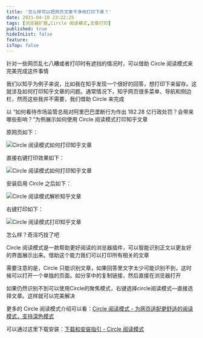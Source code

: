 ```yaml
---
title: '怎么样可以把网页文章干净地打印下来？'
date: 2021-04-10 23:22:25
tags: [浏览器扩展,Circle 阅读模式,文章打印]
published: true
hideInList: false
feature: 
isTop: false
---
```

针对一些网页乱七八糟或者打印时有遮挡的情况时，可以借助 Circle 阅读模式来完美完成这件事情

我们以知乎为例子来说，比如我在知乎发现一个很好的回答，想打印下来留存。这就涉及如何打印知乎文章的问题。通常情况下，知乎网页很多菜单、导航和侧边栏，然而这些我并不需要，我们借助 Circle 来完成

以 “如何看待市场监管总局对阿里巴巴垄断行为作出 182.28 亿行政处罚？会带来哪些影响？”为例展示如何使用 Circle 阅读模式打印知乎文章

原网页如下：

![Circle 阅读模式如何打印知乎文章](https://ranhe.xyz/post-images/1618068826994.png)

直接右键打印效果如下：

![Circle 阅读模式如何打印知乎文章](https://ranhe.xyz/post-images/1618068835801.png)

安装启用 Circle 之后如下：

![Circle 阅读模式解析知乎文章](https://ranhe.xyz/post-images/1618068847977.png)

右键打印如下：

![Circle 阅读模式打印知乎文章](https://ranhe.xyz/post-images/1618068855510.png)

怎么样？奇淫巧技了吧

Circle 阅读模式是一款帮助更好阅读的浏览器插件，可以智能识别正文以更友好的界面展示出来。借助这个能力我们可以打印所有相关的文章

需要注意的是，Circle 只能识别文章，如果回答里文字太少可能识别不到，这时候可以打开一个单独的页面。如分享中的复制链接，然后直接在浏览器打开

如果仍然识别不到可以使用Circle的聚焦模式，右键选择circle阅读模式—直接选择文章。这样就可以完美解决

更多的 Circle 阅读模式介绍可以看：[Circle 阅读模式 - 为网页适配更舒适的阅读模式，支持深色模式](https://ranhe.xyz/circle/)

可以通过这里下载安装：[下载和安装指引 - Circle 阅读模式](https://ranhe.xyz/circle-install/)




